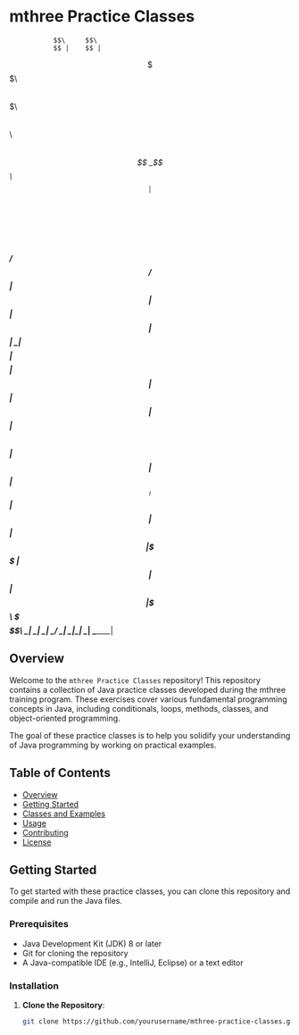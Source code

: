 # mthree Practice Classes

               $$\     $$\                                     
               $$ |    $$ |                                    
$$$$$$\$$$$\ $$$$$$\   $$$$$$$\   $$$$$$\   $$$$$$\   $$$$$$\  
$$  _$$  _$$\\_$$  _|  $$  __$$\ $$  __$$\ $$  __$$\ $$  __$$\ 
$$ / $$ / $$ | $$ |    $$ |  $$ |$$ |  \__|$$$$$$$$ |$$$$$$$$ |
$$ | $$ | $$ | $$ |$$\ $$ |  $$ |$$ |      $$   ____|$$   ____|
$$ | $$ | $$ | \$$$$  |$$ |  $$ |$$ |      \$$$$$$$\ \$$$$$$$\ 
\__| \__| \__|  \____/ \__|  \__|\__|       \_______| \_______|
                                                               
                                                               
                                                               

## Overview

Welcome to the `mthree Practice Classes` repository! This repository contains a collection of Java practice classes developed during the mthree training program. These exercises cover various fundamental programming concepts in Java, including conditionals, loops, methods, classes, and object-oriented programming.

The goal of these practice classes is to help you solidify your understanding of Java programming by working on practical examples.

## Table of Contents

- [Overview](#overview)
- [Getting Started](#getting-started)
- [Classes and Examples](#classes-and-examples)
- [Usage](#usage)
- [Contributing](#contributing)
- [License](#license)

## Getting Started

To get started with these practice classes, you can clone this repository and compile and run the Java files.

### Prerequisites

- Java Development Kit (JDK) 8 or later
- Git for cloning the repository
- A Java-compatible IDE (e.g., IntelliJ, Eclipse) or a text editor

### Installation

1. **Clone the Repository**:

   ```sh
   git clone https://github.com/yourusername/mthree-practice-classes.git
